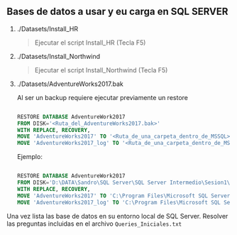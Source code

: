 ## Bases de datos a usar y eu carga en SQL SERVER

1. ./Datasets/Install_HR
    > Ejecutar el script Install_HR (Tecla F5)
2. ./Datasets/Install_Northwind
    > Ejecutar el script Install_Northwind (Tecla F5)
3. ./Datasets/AdventureWorks2017.bak
    
    Al ser un backup requiere ejecutar previamente un restore 

    ``` sql

    RESTORE DATABASE AdventureWork2017
    FROM DISK='<Ruta_del_AdventureWorks2017.bak>'
    WITH REPLACE, RECOVERY,
    MOVE 'AdventureWorks2017' TO '<Ruta_de_una_carpeta_dentro_de_MSSQL>', 
    MOVE 'AdventureWorks2017_log' TO '<Ruta_de_una_carpeta_dentro_de_MSSQL>'; 

    ```

    Ejemplo: 

    
    ``` sql

    RESTORE DATABASE AdventureWork2017
    FROM DISK='D:\DATA\Sandro\SQL Server\SQL Server Intermedio\Sesion1\Documentos\Install_BD\AdventureWorks2017.bak'
    WITH REPLACE, RECOVERY,
    MOVE 'AdventureWorks2017' TO 'C:\Program Files\Microsoft SQL Server\MSSQL16.MSSQLSERVER\MSSQL\Backup\AdventureWorks2017.mdf', -- Archivo de datos de la BD
    MOVE 'AdventureWorks2017_log' TO 'C:\Program Files\Microsoft SQL Server\MSSQL16.MSSQLSERVER\MSSQL\Backup\AdventureWorks2017_log.ldf'; -- Archivo de registro de transacciones, para recuperar la BD a un estado anterior

    ```

Una vez lista las base de datos en su entorno local de SQL Server.
Resolver las preguntas incluidas en el archivo `Queries_Iniciales.txt`

